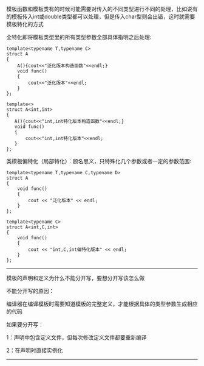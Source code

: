 模板函数和模板类有的时候可能需要对传入的不同类型进行不同的处理，比如说有的模板传入int或double类型都可以处理，但是传入char型则会出错，这时就需要模板特化的方式

全特化即将模板类型里的所有类型参数全部具体指明之后处理:
```
template<typename T,typename C>
struct A
{
    A(){cout<<"泛化版本构造函数"<<endl;}
    void func()
    {
        cout<<"泛化版本"<<endl;    
    }
};

template<>
struct A<int,int>
{
   A(){cout<<"int,int特化版本构造函数"<<endl;}
   void func()
   {
       cout<<"int,int特化版本"<<endl;    
   } 
};
```

类模板偏特化（局部特化）：顾名思义，只特殊化几个参数或者一定的参数范围:
```
template<typename T,typename C,typename D>
struct A
{
	void func()
	{
		cout << "泛化版本" << endl;
	}
};
 
template<typename C>
struct A<int,C,int>
{
	void func()
	{
		cout << "int,C,int偏特化版本" << endl;
	}
};
```
***
模板的声明和定义为什么不能分开写，要想分开写该怎么做

不能分开写的原因：

编译器在编译模板时需要知道模板的完整定义，才能根据具体的类型参数生成相应的代码

如果要分开写：

1：声明中包含定义文件，但每次修改定义文件都要重新编译

2：在声明时直接实例化
***

